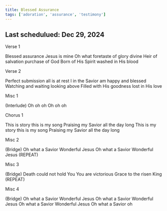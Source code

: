 ```yaml
---
title: Blessed Assurance
tags: ['adoration', 'assurance', 'testimony']
---
```


## Last schedulued: Dec 29, 2024          

Verse 1

Blessed assurance Jesus is mine
Oh what foretaste of glory divine
Heir of salvation purchase of God
Born of His Spirit washed in His blood

Verse 2

Perfect submission all is at rest
I in the Savior am happy and blessed
Watching and waiting looking above
Filled with His goodness lost in His love

Misc 1

(Interlude)
Oh oh oh
Oh oh oh

Chorus 1

This is story this is my song
Praising my Savior all the day long
This is my story this is my song
Praising my Savior all the day long

Misc 2

(Bridge)
Oh what a Savior
Wonderful Jesus
Oh what a Savior
Wonderful Jesus
(REPEAT)

Misc 3

(Bridge)
Death could not hold You
You are victorious
Grace to the risen King
(REPEAT)

Misc 4

(Bridge)
Oh what a Savior
Wonderful Jesus
Oh what a Savior
Wonderful Jesus
Oh what a Savior
Wonderful Jesus
Oh what a Savior oh

